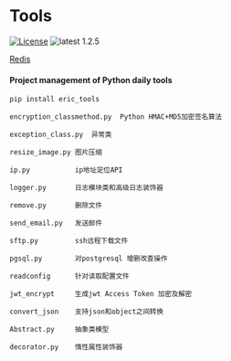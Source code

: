 # Tools
[![License](https://img.shields.io/:license-apache-blue.svg)](https://opensource.org/licenses/Apache-2.0)
![latest 1.2.5](https://img.shields.io/badge/latest-1.2.5-green.svg?style=flat)


[Redis](https://eric-jxl.github.io/bak/index.html)


#### Project management of Python daily tools
```shell 
pip install eric_tools
```

```
encryption_classmethod.py  Python HMAC+MD5加密签名算法

exception_class.py  异常类

resize_image.py 图片压缩

ip.py           ip地址定位API

logger.py       日志模块类和高级日志装饰器

remove.py       删除文件

send_email.py   发送邮件

sftp.py         ssh远程下载文件

pgsql.py        对postgresql 增删改查操作

readconfig      针对读取配置文件

jwt_encrypt     生成jwt Access Token 加密及解密

convert_json    支持json和object之间转换

Abstract.py     抽象类模型

decorator.py    惰性属性装饰器
```
